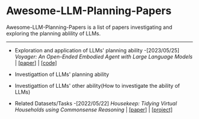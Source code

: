 # Awesome-LLM-Planning-Papers
Awesome-LLM-Planning-Papers is a list of papers investigating and exploring the planning ablility of LLMs.


---

- Exploration and application of LLMs' planning ability
 -[2023/05/25] *Voyager: An Open-Ended Embodied Agent with Large Language Models* | [[paper]](https://arxiv.org/abs/2305.16291) | [[code]](https://github.com/MineDojo/Voyager)   
 
- Investigattion of  LLMs' planning ability


- Investigattion of  LLMs' other ability(How to investigate the ability of LLMs)


- Related Datasets/Tasks
 -[2022/05/22] *Housekeep: Tidying Virtual Households using Commonsense Reasoning* | [[paper]](https://arxiv.org/abs/2205.10712) | [[project]]([https://github.com/MineDojo/Voyager](https://yashkant.github.io/housekeep/))   





